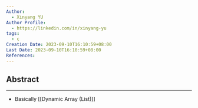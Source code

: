 ```yaml
---
Author:
  - Xinyang YU
Author Profile:
  - https://linkedin.com/in/xinyang-yu
tags:
  - c
Creation Date: 2023-09-10T16:10:59+08:00
Last Date: 2023-09-10T16:10:59+08:00
References:
---
```

## Abstract
---
- Basically [[Dynamic Array (List)]]